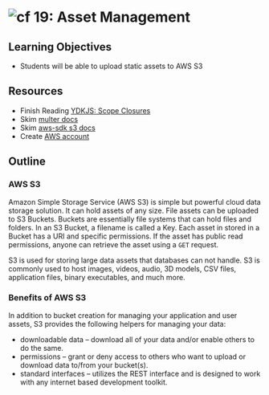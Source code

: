 ![cf](http://i.imgur.com/7v5ASc8.png) 19: Asset Management
===

## Learning Objectives
* Students will be able to upload static assets to AWS S3

## Resources
* Finish Reading [YDKJS: Scope Closures](https://github.com/getify/You-Dont-Know-JS/blob/master/scope%20%26%20closures/ch5.md)
* Skim [multer docs](https://github.com/expressjs/multer)
* Skim [aws-sdk s3 docs](http://docs.aws.amazon.com/AWSJavaScriptSDK/latest/AWS/S3.html)
* Create [AWS account](https://aws.amazon.com/)

## Outline

### AWS S3
Amazon Simple Storage Service (AWS S3) is simple but powerful cloud data storage solution. It can hold assets of any size. File assets can be uploaded to S3 Buckets. Buckets are essentially file systems that can hold files and folders. In an S3 Bucket, a filename is called a Key. Each asset in stored in a Bucket has a URI and specific permissions. If the asset has public read permissions, anyone can retrieve the asset using a `GET` request.

S3 is used for storing large data assets that databases can not handle. S3 is commonly used to host images, videos, audio, 3D models, CSV files, application files, binary executables, and much more.


### Benefits of AWS S3

In addition to bucket creation for managing your application and user assets, S3 provides the following helpers for managing your data:
  * downloadable data – download all of your data and/or enable others to do the same.
  * permissions – grant or deny access to others who want to upload or download data to/from your bucket(s).
  * standard interfaces – utilizes the REST interface and is designed to work with any internet based development toolkit.